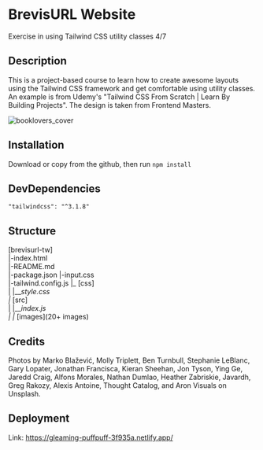 # BrevisURL Website
Exercise in using Tailwind CSS utility classes 4/7

## Description
This is a project-based course to learn how to create awesome layouts using the Tailwind CSS framework and get comfortable using utility classes. An example is from Udemy's "Tailwind CSS From Scratch | Learn By Building Projects". The design is taken from Frontend Masters.

![booklovers_cover](https://user-images.githubusercontent.com/90348779/189481189-f4de166e-554b-4548-820f-aef455497946.png)

## Installation

Download or copy from the github, then run `npm install`

## DevDependencies 

    "tailwindcss": "^3.1.8"

## Structure 

[brevisurl-tw]  
  |-index.html  
  |-README.md  
  |-package.json 
  |-input.css  
  |-tailwind.config.js 
  |_ [css]  
  |   |___style.css  
  |_ [src]  
  |   |___index.js  
  | 
  |_ [images](20+ images)  

## Credits

Photos by Marko Blažević, Molly Triplett, Ben Turnbull, Stephanie LeBlanc, Gary Lopater, Jonathan Francisca, Kieran Sheehan, Jon Tyson, Ying Ge, Jaredd Craig, Alfons Morales, Nathan Dumlao, Heather Zabriskie, Javardh, Greg Rakozy, Alexis Antoine, Thought Catalog, and Aron Visuals on Unsplash.

  
## Deployment

Link: https://gleaming-puffpuff-3f935a.netlify.app/
